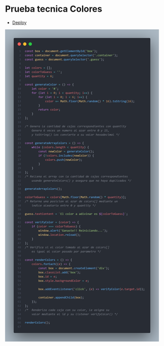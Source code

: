 # Prueba tecnica Colores

* [Deploy](https://colores-gdbj.onrender.com/)

 ![tekst alternatywny](./snap.png)
